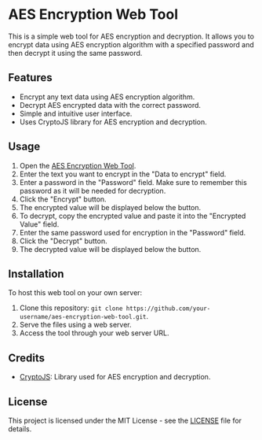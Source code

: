 # AES Encryption Web Tool

This is a simple web tool for AES encryption and decryption. It allows you to encrypt data using AES encryption algorithm with a specified password and then decrypt it using the same password.

## Features

- Encrypt any text data using AES encryption algorithm.
- Decrypt AES encrypted data with the correct password.
- Simple and intuitive user interface.
- Uses CryptoJS library for AES encryption and decryption.

## Usage

1. Open the [AES Encryption Web Tool](https://your-domain.com/aes-encryption).
2. Enter the text you want to encrypt in the "Data to encrypt" field.
3. Enter a password in the "Password" field. Make sure to remember this password as it will be needed for decryption.
4. Click the "Encrypt" button.
5. The encrypted value will be displayed below the button.
6. To decrypt, copy the encrypted value and paste it into the "Encrypted Value" field.
7. Enter the same password used for encryption in the "Password" field.
8. Click the "Decrypt" button.
9. The decrypted value will be displayed below the button.

## Installation

To host this web tool on your own server:

1. Clone this repository: `git clone https://github.com/your-username/aes-encryption-web-tool.git`.
2. Serve the files using a web server.
3. Access the tool through your web server URL.

## Credits

- [CryptoJS](https://github.com/brix/crypto-js): Library used for AES encryption and decryption.

## License

This project is licensed under the MIT License - see the [LICENSE](LICENSE) file for details.
